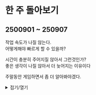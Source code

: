 # 한 주 돌아보기
## 2500901 ~ 250907

작업 속도가 나질 않는다.\
어떻게해야 빠르게 할 수 있을까?

시간이 충분히 주어지질 않아서 그런것인가?\
좋은 생각이 나질 않아서 더 늦어지는 이유이다

주말동안 게임하면서 좀 더 알아봐야겠다.



<details>
<summary>접기/열기</summary>

## 레벨디자인 체크리스트
### 1. 너무 넓은 공간
공간이 너무 크면 플레이어가 계속 이동해야하고, NPC와 다른 플레이어가 작게 보일 수 있다.\
또한, 플레이어의 주의를 집중시키기 어렵고 더 많은 작업량을 요구한다

### 2. 지나친 대칭
대칭 공간은 플레이어가 방향을 잃게 만들고, 흥미로운 선택지를 제공하기 힘들다.\
대칭적인 공간을 다룰 때는 비대칭적인 요소로 채워 경험에서 대칭을 깨는 것이 좋다

### 3. 평평한 구조
수직적인 요소를 놓치면 레벨의 다양성, 극적인 요소, 그리고 흥미로운 게임플레이 부족해집니다.

### 4. 지나친 개방 공간
환경 변화, 적 스폰 등 변화시킬 공간을 없애서 스크립팅이 어려워질 수 있고 탐험 동기를 떨어뜨린다.

### 5. 텅 빈 공간
플레이어는 흥미로운 요소가 부족한 레벨을 단순히 달리기만 하게 된다. 밀도 높게 만드는 것이 좋다.

### 6. 선형적인 디자인
모든 플레이어가 동일한 방식으로 플레이할 것이라고 가정하고 디자인하면 안된다.

### 7. 유사/반복 공간
벨의 각 부분이 시각적으로나 상호작용적으로 서로 구별되도록 만들어야 합니다.\
레벨이 시작, 중간, 끝을 가진 의미 있는 여정처럼 느껴지게 해야 합니다 .

### 8. 일반적인 디자인
든 게임에 적용될 수 있을 것 같은 레벨을 만들지 않아야 합니다.\
대신, 특정 게임의 독특하고 흥미로운 점을 강조하고 보여주는 레벨을 만드는 데 집중해야 합니다.

****

## 언챠티드 레벨디자인
비선형적인 레벨이 인상적이다 하지만 선형적인 액션게임에서 적용할 수 있을것인가?

****

## 중세 마을 레벨디자인
1. 레벨디자인 과정
- 레벨 프랍 규격화
- 초안 제작

2. 작업 방식 및 영감
- 직접 레벨 걸어다니기
- 구역을 나누고 작업한 후 붙이기

3. 기획 의도에 맞는 레벨
- 세계관이 잘 드러나도록

****

## 레벨 디자인 12 팁
1. 블로킹: 아이디어가 실제로 효과가 있는지 테스트하기 위해 물리적 프로토타입을 만드는 것의 중요성을 강조합니다.

2. 모듈형 에셋: 더 큰 단일 메시를 개별 조각으로 나누어 배치를 더 쉽게 하고, 더 유연하게 구축하며, 성능을 향상하는 방법을 설명합니다.

3. 프리팹: Unity의 프리팹 또는 Unreal Engine의 블루프린트 시스템과 같은 시스템을 사용하여 게임 오브젝트를 단일 소스에 연결함으로써 변경 사항을 적용할 때 상당한 시간을 절약할 수 있다고 언급합니다.

4. 에셋 모델링: 원하는 아트 스타일에 맞지 않거나 사용할 수 없는 경우, 개발자가 직접 에셋을 만드는 것을 망설이지 않도록 권장합니다.

5. UV와 텍스처: UV와 텍스처가 모델에 어떻게 표시되는지 설명하며, 눈에 보이는 이음매를 피하기 위해 끊김 없는 텍스처를 사용하는 것의 중요성을 강조합니다.

6. 최적화: 원활한 게임 플레이를 보장하기 위해 정점 수 관리, 정적 오브젝트 활용, LOD(Level of Detail) 구현, 오클루전 컬링 사용 등 모범 사례를 준수하는 것에 대해 논의합니다.

7. 드로우 콜: GPU 인스턴싱 및 정적 배치와 같은 기술을 통해 드로우 콜 수를 줄여 그래픽 성능을 향상하는 방법을 설명합니다.




</details>

